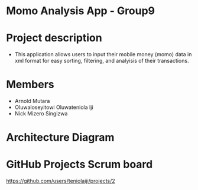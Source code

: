 # Momo Analysis App - Group9
# Project description
- This application allows users to input their mobile money (momo) data in xml format for easy sorting, filtering, and analyisis of their transactions.
# Members
- Arnold Mutara
- Oluwaloseyitowi Oluwateniola Iji
- Nick Mizero Singizwa

# Architecture Diagram

# GitHub Projects Scrum board
https://github.com/users/teniolaiji/projects/2

